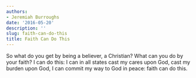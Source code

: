 ```yaml
---
authors:
- Jeremiah Burroughs
date: '2016-05-20'
description: ''
slug: faith-can-do-this
title: Faith Can Do This
---
```

So what do you get by being a believer, a Christian? What can you do by your faith? I can do this: I can in all states cast my cares upon God, cast my burden upon God, I can commit my way to God in peace: faith can do this.
